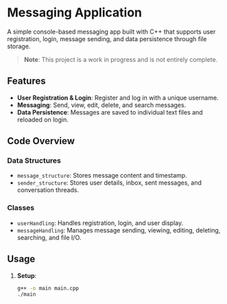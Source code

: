 # Messaging Application

A simple console-based messaging app built with C++ that supports user registration, login, message sending, and data persistence through file storage.

> **Note**: This project is a work in progress and is not entirely complete.

## Features

- **User Registration & Login**: Register and log in with a unique username.
- **Messaging**: Send, view, edit, delete, and search messages.
- **Data Persistence**: Messages are saved to individual text files and reloaded on login.

## Code Overview

### Data Structures

- `message_structure`: Stores message content and timestamp.
- `sender_structure`: Stores user details, inbox, sent messages, and conversation threads.

### Classes

- `userHandling`: Handles registration, login, and user display.
- `messageHandling`: Manages message sending, viewing, editing, deleting, searching, and file I/O.

## Usage

1. **Setup**:
   ```bash
   g++ -o main main.cpp
   ./main
